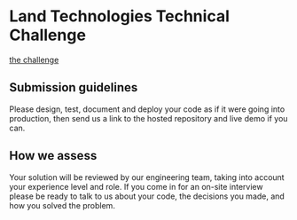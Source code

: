 # Land Technologies Technical Challenge

[the challenge](sold-price-map.md)

## Submission guidelines
Please design, test, document and deploy your code as if it were going into production, then send us a link to the hosted repository and live demo if you can.

## How we assess
Your solution will be reviewed by our engineering team, taking into account your experience level and role. If you come in for an on-site interview please be ready to talk to us about your code, the decisions you made, and how you solved the problem.



